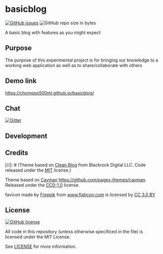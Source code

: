 # basicblog

[![GitHub issues](https://img.shields.io/github/issues/chompoo500ml/basicblog.svg)](https://github.com/chompoo500ml/basicblog/issues)
![GitHub repo size in bytes](https://img.shields.io/github/repo-size/chompoo500ml/basicblog.svg)

A basic blog with features as you might expect

## Purpose

The purpose of this experimental project is for bringing our knowledge to a working web application as well as to share/collaborate with others

## Demo link

https://chompoo500ml.github.io/basicblog/

## Chat

[![Gitter](https://img.shields.io/gitter/room/nwjs/nw.js.svg)](https://gitter.im/basicblog/Lobby)

## Development

## Credits

[//]: # (Theme based on [Clean Blog](https://github.com/BlackrockDigital/startbootstrap-clean-blog) from Blackrock Digital LLC. Code released under the [MIT](https://github.com/BlackrockDigital/startbootstrap-clean-blog/blob/gh-pages/LICENSE) license.)

Theme based on [Cayman](https://github.com/pages-themes/cayman) https://github.com/pages-themes/cayman. Released under the [CC0-1.0](https://github.com/pages-themes/cayman/blob/master/LICENSE) license.
<div>favicon made by <a href="http://www.freepik.com" title="Freepik">Freepik</a> from <a href="https://www.flaticon.com/" title="Flaticon">www.flaticon.com</a> is licensed by <a href="http://creativecommons.org/licenses/by/3.0/" title="Creative Commons BY 3.0" target="_blank">CC 3.0 BY</a></div>

## License

[![GitHub license](https://img.shields.io/github/license/chompoo500ml/basicblog.svg)](https://github.com/chompoo500ml/basicblog/blob/master/LICENSE)

All code in this repository (unless otherwise specificed in the file) is licensed under the MIT License.

See [LICENSE](/LICENSE) for more information.
